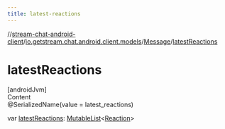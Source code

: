 ```yaml
---
title: latest-reactions
---
```

//[stream-chat-android-client](../../../index.md)/[io.getstream.chat.android.client.models](../index.md)/[Message](index.md)/[latestReactions](latestReactions.md)



# latestReactions  
[androidJvm]  
Content  
@SerializedName(value = latest_reactions)  
  
var [latestReactions](latestReactions.md): [MutableList](https://kotlinlang.org/api/latest/jvm/stdlib/kotlin.collections/-mutable-list/index.html)&lt;[Reaction](../Reaction/index.md)&gt;  



